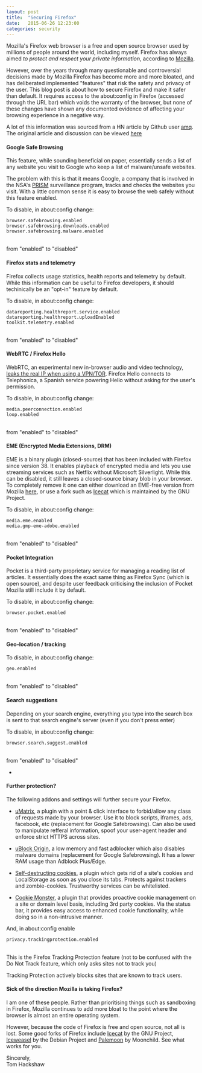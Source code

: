 ```yaml
---
layout: post
title:  "Securing Firefox"
date:   2015-06-26 12:23:00
categories: security 
---
```


Mozilla's Firefox web browser is a free and open source browser used by millions of people around the world, including myself. Firefox has always aimed _to protect and respect your private information_, according to [Mozilla][moz].

However, over the years through many questionable and controversial decisions made by Mozilla Firefox has become more and more bloated, and has deliberated implemented "features" that risk the safety and privacy of the user.
This blog post is about how to secure Firefox and make it safer than default. It requires access to the about:config in Firefox (accessed through the URL bar) which voids the warranty of the browser, but none of these changes have shown any documented evidence of affecting your browsing experience in a negative way.

A lot of this information was sourced from a HN article by Github user [amq][amq]. The original article and discussion can be viewed [here][hn]

#### Google Safe Browsing 

This feature, while sounding beneficial on paper, essentially sends a list of any website you visit to Google who keep a list of malware/unsafe websites.

The problem with this is that it means Google, a company that is involved in the NSA's [PRISM][psm] surveillance program, tracks and checks the websites you visit. With a little common sense it is easy to browse the web safely without this feature enabled.

To disable, in about:config change:
<br>
```
browser.safebrowsing.enabled
browser.safebrowsing.downloads.enabled
browser.safebrowsing.malware.enabled
```

<br>
from "enabled" to "disabled"

#### Firefox stats and telemetry ###

Firefox collects usage statistics, health reports and telemetry by default. While this information can be useful to Firefox developers, it should techinically be an "opt-in" feature by default. 

To disable, in about:config change:
<br>
```
datareporting.healthreport.service.enabled
datareporting.healthreport.uploadEnabled
toolkit.telemetry.enabled
```

<br>
from "enabled" to "disabled"

#### WebRTC / Firefox Hello ####

WebRTC, an experimental new in-browser audio and video technology, [leaks the real IP when using a VPN/TOR][vpn]. Firefox Hello connects to Telephonica, a Spanish service powering Hello without asking for the user's permission.

To disable, in about:config change:
<br>
```
media.peerconnection.enabled
loop.enabled

```
<br>
from "enabled" to "disabled"

#### EME (Encrypted Media Extensions, DRM)

EME is a binary plugin (closed-source) that has been included with Firefox since version 38. It enables playback of encrypted media and lets you use streaming services such as Netflix without Microsoft Silverlight. While this can be disabled, it still leaves a closed-source binary blob in your browser. To completely remove it one can either download an EME-free version from Mozilla [here][eme], or use a fork such as [Icecat][ic] which is maintained by the GNU Project.

To disable, in about:config change:
<br>
```
media.eme.enabled
media.gmp-eme-adobe.enabled
```
<br>
from "enabled" to "disabled"

#### Pocket Integration

Pocket is a third-party proprietary service for managing a reading list of articles. It essentially does the exact same thing as Firefox Sync (which is open source), and despite user feedback criticising the inclusion of Pocket Mozilla still include it by default.

To disable, in about:config change:
<br>
```
browser.pocket.enabled
```
<br>
from "enabled" to "disabled"

#### Geo-location / tracking

To disable, in about:config change:
<br>
```
geo.enabled
```
<br>
from "enabled" to "disabled"

#### Search suggestions

Depending on your search engine, everything you type into the search box is sent to that search engine's server (even if you don't press enter)

To disable, in about:config change:
<br>
```
browser.search.suggest.enabled
```
<br>
from "enabled" to "disabled"

-

#### Further protection?

The following addons and settings will further secure your Firefox.

- [uMatrix][um], a plugin with a point & click interface to forbid/allow any class of requests made by your browser. Use it to block scripts, iframes, ads, facebook, etc (replacement for Google Safebrowsing). Can also be used to manipulate refferal information, spoof your user-agent header and enforce strict HTTPS across sites.

- [uBlock Origin][ub], a low memory and fast adblocker which also disables malware domains (replacement for Google Safebrowsing). It has a lower RAM usage than Adblock Plus/Edge.

- [Self-destructing cookies][sd], a plugin which gets rid of a site's cookies and LocalStorage as soon as you close its tabs. Protects against trackers and zombie-cookies. Trustworthy services can be whitelisted.

- [Cookie Monster][cm], a plugin that provides proactive cookie management on a site or domain level basis, including 3rd party cookies. Via the status bar, it provides easy access to enhanced cookie functionality, while doing so in a non-intrusive manner.

And, in about:config enable
<br>
```
privacy.trackingprotection.enabled
```
<br>
This is the Firefox Tracking Protection feature (not to be confused with the Do Not Track feature, which only asks sites not to track you)

Tracking Protection actively blocks sites that are known to track users.

#### Sick of the direction Mozilla is taking Firefox?

I am one of these people. Rather than prioritising things such as sandboxing in Firefox, Mozilla continues to add more bloat to the point where the browser is almost an entire operating system.

However, because the code of Firefox is free and open source, not all is lost. Some good forks of Firefox include [Icecat][ic] by the GNU Project, [Iceweasel][iw] by the Debian Project and [Palemoon][pm] by Moonchild. See what works for you.

Sincerely,
<br>
Tom Hackshaw

[moz]: https://www.mozilla.org/en-US/firefox/desktop/
[amq]: https://github.com/amq/firefox-debloat
[hn]: https://news.ycombinator.com/item?id=9779440
[psm]: https://en.wikipedia.org/wiki/PRISM_(surveillance_program)
[vpn]: https://github.com/diafygi/webrtc-ips
[eme]: http://download.cdn.mozilla.net/pub/firefox/releases/latest/win32-EME-free/
[ic]: https://www.gnu.org/software/gnuzilla/
[um]: https://addons.mozilla.org/en-us/firefox/addon/umatrix/
[ub]: https://addons.mozilla.org/En-us/firefox/addon/ublock-origin/
[sd]: https://addons.mozilla.org/en-us/firefox/addon/self-destructing-cookies/
[cm]: https://addons.mozilla.org/en-us/firefox/addon/cookie-monster/
[iw]: https://wiki.debian.org/Iceweasel
[pm]: https://www.palemoon.org/
